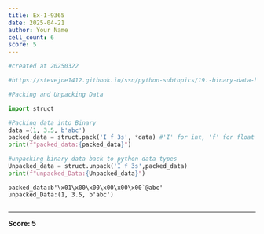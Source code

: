 ```yaml
---
title: Ex-1-9365
date: 2025-04-21
author: Your Name
cell_count: 6
score: 5
---
```


```python
#created at 20250322
```


```python
#https://stevejoe1412.gitbook.io/ssn/python-subtopics/19.-binary-data-handling
```


```python
#Packing and Unpacking Data
```


```python
import struct
```


```python
#Packing data into Binary
data =(1, 3.5, b'abc')
packed_data = struct.pack('I f 3s', *data) #'I' for int, 'f' for float '3s' for 3-byte string
print(f"packed_data:{packed_data}")

#unpacking binary data back to python data types
Unpacked_data = struct.unpack('I f 3s',packed_data)
print(f"unpacked_Data:{Unpacked_data}")
```

    packed_data:b'\x01\x00\x00\x00\x00\x00`@abc'
    unpacked_Data:(1, 3.5, b'abc')



```python

```


---
**Score: 5**